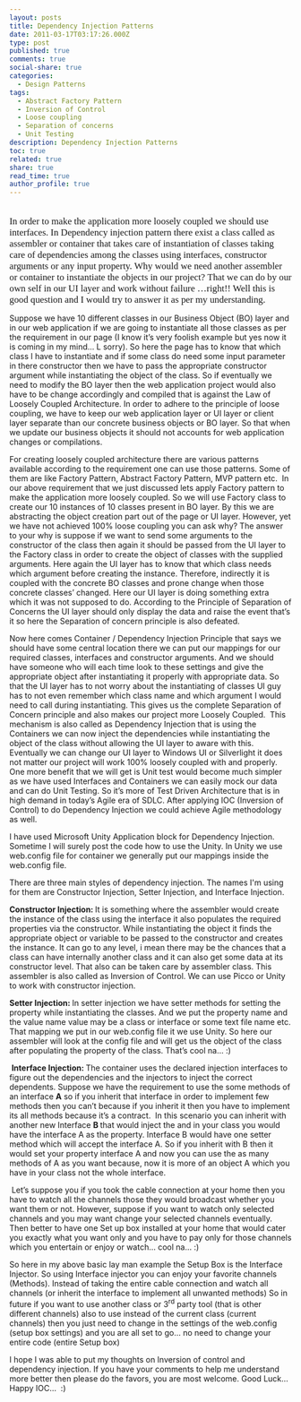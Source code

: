 ```yaml
---
layout: posts
title: Dependency Injection Patterns
date: 2011-03-17T03:17:26.000Z
type: post
published: true
comments: true
social-share: true
categories:
  - Design Patterns
tags:
  - Abstract Factory Pattern
  - Inversion of Control
  - Loose coupling
  - Separation of concerns
  - Unit Testing
description: Dependency Injection Patterns
toc: true
related: true
share: true
read_time: true
author_profile: true
---
```


<p>
				<span style="font-size:1.2em;font-family:calibri;"><br />
In order to make&nbsp;the application more loosely coupled we should use interfaces. In Dependency injection pattern there exist a class called as assembler or container that takes care of instantiation of classes taking care of dependencies among the classes using interfaces, constructor arguments or any input property. Why would we need another assembler or container to instantiate the objects in our project? That we can do by our own self in our UI layer and work without failure …right!! Well this is good question and I would try to answer it as per my understanding.</p>
<p>Suppose we have 10 different classes in our Business Object (BO) layer and in our web application if we are going to instantiate all those classes as per the requirement in our page (I know it’s very foolish example but yes now it is coming in my mind… L sorry). So here the page has to know that which class I have to instantiate and if some class do need some input parameter in there constructor then we have to pass the appropriate constructor argument while instantiating the object of the class. So if&nbsp;eventually we need to modify the BO layer then the web application project would also have to be change accordingly and compiled that is against the Law of Loosely Coupled Architecture. In order to adhere to the principle of loose coupling, we have to keep our web application layer or UI layer or client layer separate than our concrete business objects or BO layer. So that when we update our business objects it should not accounts for web application changes or compilations.</p>
<p>For creating loosely coupled architecture there are various patterns available according to the requirement one can use those patterns. Some of them are like Factory Pattern, Abstract Factory Pattern, MVP pattern etc.&nbsp; In our above requirement that we just discussed lets apply Factory pattern to make the application more loosely coupled. So we will use Factory class to create our 10 instances of 10 classes present in BO layer. By this we are abstracting the object creation part out of the page or UI layer. However, yet we have not achieved 100% loose coupling you can ask why? The answer to your why is suppose if we want to send some arguments to the constructor of the class then again it should be passed from the UI layer to the Factory class in order to create the object of classes with the supplied arguments. Here again the UI layer has to know that which class needs which argument before creating the instance. Therefore, indirectly it is coupled with the concrete BO classes and prone change when those concrete classes’ changed. Here our UI layer is doing something extra which it was not supposed to do. According to the Principle of Separation of Concerns the UI layer should only display the data and raise the event that’s it so here the Separation of concern principle is also defeated.</p>
<p>Now here comes Container / Dependency Injection Principle that says we should have some central location there we can put our mappings for our required classes, interfaces and constructor arguments. And we should have someone who will each time look to these settings and give the appropriate object after instantiating it properly with appropriate data. So that the UI layer has to not worry about the instantiating of classes UI guy has to not even remember which class name and which argument I would need to call during instantiating. This gives us the complete Separation of Concern principle and also makes our project more Loosely Coupled.&nbsp; This mechanism is also called as Dependency Injection that is using the Containers we can now inject the dependencies while instantiating the object of the class without allowing the UI layer to aware with this. Eventually we can change our UI layer to Windows UI or Silverlight it does not matter our project will work 100% loosely coupled with and properly. One more benefit that we will get is Unit test would become much simpler as we have used Interfaces and Containers we can easily mock our data and can do Unit Testing. So it’s more of Test Driven Architecture that is in high demand in today’s Agile era of SDLC. After applying IOC (Inversion of Control) to do Dependency Injection we could achieve Agile methodology as well.</p>
<p>I have used Microsoft Unity Application block for Dependency Injection. Sometime I will surely post the code how to use the Unity. In Unity we use web.config file for container we generally put our mappings inside the web.config file.</p>
<p>There are three main styles of dependency injection. The names I'm using for them are Constructor Injection, Setter Injection, and Interface Injection.</p>
<p><strong>Constructor Injection: </strong>It is something where the assembler would create the instance of the class using the interface it also populates the required properties via the constructor. While instantiating the object it finds the appropriate object or variable to be passed to the constructor and creates the instance. It can go to any level, i mean there may be the chances that a class can have internally another class and it can also get some data at its constructor level. That also can be taken care by assembler class. This assembler is also called as Inversion of Control. We can use Picco or Unity to work with constructor injection.</p>
<p><strong>Setter Injection: </strong>In setter injection we have setter methods for setting the property while instantiating the classes. And we put the property name and the value name value may be a class or interface or some text file name etc. That mapping we put in our web.config file it we use Unity. So here our assembler will look at the config file and will get us the object of the class after populating the property of the class. That’s cool na… :)</p>
<p>&nbsp;<strong>Interface Injection: </strong>The container uses the declared injection interfaces to figure out the dependencies and the injectors to inject the correct dependents. Suppose we have the requirement to use the some methods of an interface <strong>A</strong> so if you inherit that interface in order to implement few methods then you can’t because if you inherit it then you have to implement its all methods because it’s a contract.&nbsp; In this scenario you can inherit with another new Interface <strong>B </strong>that would inject the and in your class you would have the interface A as the property. Interface B would have one setter method which will accept the interface A. So if you inherit with B then it would set your property interface A and now you can use the as many methods of A as you want because, now it is more of an object A which you have in your class not the whole interface.</p>
<p>&nbsp;Let’s suppose you if you took the cable connection at your home then you have to watch all the channels those they would broadcast whether you want them or not. However, suppose if you want to watch only selected channels and you may want change your selected channels eventually. Then better to have one Set up box installed at your home that would cater you exactly what you want only and you have to pay only for those channels which you entertain or enjoy or watch… cool na… :)</p>
<p>So here in my above basic lay man example the Setup Box is the Interface Injector. So using Interface injector you can enjoy your favorite channels (Methods). Instead of taking the entire cable connection and watch all channels (or inherit the interface to implement all unwanted methods) So in future if you want to use another class or 3<sup>rd</sup> party tool (that is other different channels) also to use instead of the current class (current channels) then you just need to change in the settings of the web.config (setup box settings) and you are all set to go… no need to change your entire code (entire Setup box)</p>
<p>I hope I was able to put my thoughts on Inversion of control and dependency injection. If you have your comments to help me understand more better then please do the favors, you are most welcome. Good Luck… Happy IOC…&nbsp; :)<br />
</span>		</p>
